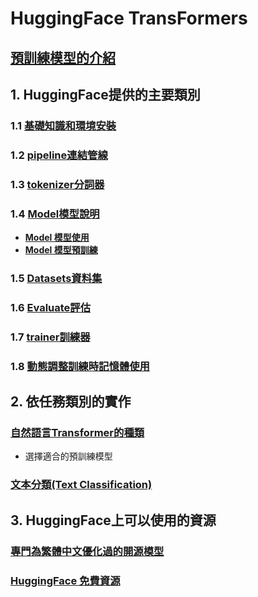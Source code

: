 # HuggingFace TransFormers
## [預訓練模型的介紹](./預訓練模型的一些基礎知識)
## 1. HuggingFace提供的主要類別
### 1.1 [基礎知識和環境安裝](./環境安裝)
### 1.2 [pipeline連結管線](./pipeline/)
### 1.3 [tokenizer分詞器](./tokenizer/)
### 1.4 [Model模型說明](./model/)
- [**Model 模型使用**](./model/example.md)
- [**Model 模型預訓練**](./model/pretrain.md)
### 1.5 [Datasets資料集](./datasets/)
### 1.6 [Evaluate評估](./evaluate/)
### 1.7 [trainer訓練器](./trainer/)
### 1.8 [動態調整訓練時記憶體使用](./動態調整訓練時記憶體使用)

## 2. 依任務類別的實作
### [自然語言Transformer的種類](./選擇適合的預訓練模型)
- 選擇適合的預訓練模型

### [文本分類(Text Classification)](./text_classification)

## 3. HuggingFace上可以使用的資源
### [專門為繁體中文優化過的開源模型](./source_for_tw)
### [HuggingFace 免費資源](./source_hugging_face)









